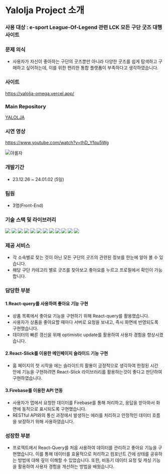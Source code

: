 # Yalolja Project 소개  

### 사용 대상 : e-sport League-Of-Legend 관련 LCK 모든 구단 굿즈 대행 사이트
### 문제 의식 
- 사용자가 자신이 좋아하는 구단의 굿즈뿐만 아니라 다양한 굿즈를 쉽게 탐색하고 구매하고 싶어하는데, 이를 위한 편리한 통합 플랫폼이 부족하다고 생각하였습니다.

### 사이트
https://yalolja-omega.vercel.app/

### Main Repository
[YALOLJA](https://github.com/zerotonine2da/yalolja)

### 시연 영상
https://www.youtube.com/watch?v=thD_Yfqu5Wg


![야롤자](https://github.com/joonyg/yalolja/assets/90684826/4ca98b46-5bbe-492f-a710-afac91be996b)

### 개발기간  
- 23.12.26 ~ 24.01.02 (5일)
### 팀원 
- 3명(Front-End)
### 기술 스택 및 라이브러리         
<div align=left>
  <img src="https://img.shields.io/badge/html5-E34F26?style=for-the-badge&logo=html5&logoColor=white"> 
  <img src="https://img.shields.io/badge/css-1572B6?style=for-the-badge&logo=css3&logoColor=white"> 
   <img src="https://img.shields.io/badge/styledcomponents-DB7093?style=for-the-badge&logo=styledcomponents&logoColor=white"> 
  <img src="https://img.shields.io/badge/javascript-F7DF1E?style=for-the-badge&logo=javascript&logoColor=black">
  <img src="https://img.shields.io/badge/react-61DAFB?style=for-the-badge&logo=react&logoColor=black"> 
  <img src="https://img.shields.io/badge/recoil-3578E5?style=for-the-badge&logo=recoil&logoColor=white">
   <img src="https://img.shields.io/badge/reactrouter-CA4245?style=for-the-badge&logo=reactrouter&logoColor=black">
  <img src="https://img.shields.io/badge/reactquery-FF4154?style=for-the-badge&logo=reactquery&logoColor=white">
  <img src="https://img.shields.io/badge/github-181717?style=for-the-badge&logo=github&logoColor=white">
  <img src="https://img.shields.io/badge/git-F05032?style=for-the-badge&logo=git&logoColor=white">
  <img src="https://img.shields.io/badge/firebase-FFCA28?style=for-the-badge&logo=firebase&logoColor=white">
  <img src="https://img.shields.io/badge/vercel-A9A9A9?style=for-the-badge&logo=vercel&logoColor=white">
  
</div>

### 제공 서비스
- 각 소속별로 찾는 것이 아닌 모든 구단의 굿즈의 관련된 정보를 한눈에 알아 볼 수 있습니다.
- 해당 구단 카테고리 별로 굿즈를 찾아보고 좋아요를 누르고 프로필에서 확인이 가능합니다.

### 담당한 부분
#### 1.React-query를 사용하여 좋아요 기능 구현
- 상품 목록에서 좋아요 기능을 구현하기 위해 React-query를 활용했습니다.
- 사용자가 상품을 좋아요할 때마다 서버로 요청을 보내고, 즉시 화면에 반영되도록 구현했습니다.
- 데이터의 빠른 갱신을 위해 optimistic update를 활용하여 사용자 경험을 향상시켰습니다.
  
#### 2.React-Slick를 이용한 메인페이지 슬라이드 기능 구현
-  홈 페이지의 첫 시작을 에는 슬라이드의 활용이 긍정적으로 생각하여 한정된 시간 안에  기능을 구현하려면 React-Slick 라이브러리를 활용하는것이 좋다고 판단하여 구현하였습니다.
  
#### 3.Firebase를 이용한 API 연동
- 사용자가 앱에서 요청한 데이터를 Firebase를 통해 처리하고, 응답을 받아와서 화면에 동적으로 표시되도록 구현했습니다.
- RESTful API와의 통신 과정에서 발생하는 에러를 처리하고 안정적인 데이터 흐름을 보장하기 위해 사용하였습니다.
### 성장한 부분
- 프로젝트에서 React-Query를 처음 사용하여 데이터를 관리하고 좋아요 기능을 구현했습니다. 이를 통해 데이터를 효율적으로 처리하고 컴포넌트 간에 상태를 공유하는 방법에 대해 깊이 이해할 수 있었습니다. 또한, 비동기 데이터 요청 및 캐싱 기능을 활용하여 사용자 경험을 개선하는 방법을 배웠습니다.

